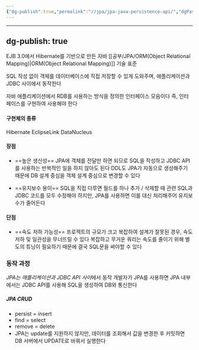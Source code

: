 ```yaml
---
{"dg-publish":true,"permalink":"//jpa/jpa-java-persistence-api/","dgPassFrontmatter":true}
---
```



---
dg-publish: true
---
EJB 3.0에서 Hibernate를 기반으로 만든 자바 [[공부/JPA/ORM(Object Relational Mapping)\|ORM(Object Relational Mapping)]] 기술 표준

SQL 작성 없이 객체를 데이터베이스에 직접 저장할 수 있게 도와주며, 애플리케이션과 JDBC 사이에서 동작한다

자바 애플리케이션에서 RDB를 사용하는 방식을 정의한 인터페이스 모음이다
즉, 인터페이스를 구현하여 사용해야 한다

#### 구현체의 종류

Hibernate
EclipseLink
DataNucleus

#### 장점
- ==높은 생산성==
  JPA에 객체를 전달만 하면 되므로 SQL을 작성하고 JDBC API를 사용하는 반복적인 일을 하지 않아도 된다
  DDL도 JPA가 자동으로 생성해주기 때문에 DB 설계 중심을 객체 설계 중심으로 변경할 수 있다

- ==유지보수 용이==
  SQL을 직접 다루면 필드를 하나 추가 / 삭제할 때 관련 SQL과 JDBC 코드를 모두 수정해야 하지만, JPA를 사용하면 이를 대신 처리해주어 유지보수가 줄어든다

#### 단점
- ==속도 저하 가능성==
  프로젝트의 규모가 크고 복잡하여 설계가 잘못된 경우, 속도 저하 및 일관성을 무너뜨릴 수 있다
  복잡하고 무거운 쿼리는 속도를 줄이기 위해 별도의 튜닝이 필요하기 때문에 결국 SQL문을 써야할 수 있다
### 동작 과정
*JPA는 애플리케이션과 JDBC API 사이*에서 동작
개발자가 JPA를 사용하면 JPA 내부에서는 JDBC API를 사용해 SQL을 생성하여 DB와 통신한다

##### JPA CRUD
- persist = insert
- find = select
- remove = delete
- JPA는 update를 지원하지 않지만, 데이터를 조회해서 값을 변경한 후 커밋하면 DB 서버에서 UPDATE로 바꿔서 실행한다